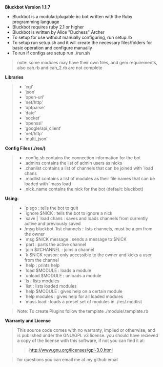 **Bluckbot Version 1.1.7**

- Bluckbot is a modular/plugable irc bot written with the Ruby programming language
- Bluckbot requires ruby 2.1 or higher
- Bluckbot is written by Alice "Duchess" Archer
- To setup for use without manually configuring, run setup.rb
- To setup run setup.sh and it will create the necessary files/folders for basic operation and configure manually
- To run if configs are setup run ./run.sh

>note: some modules may have their own files, and gem requirements, also cah.rb and cah_2.rb are not complete

**Libraries**

>- 'cgi'
>- 'json'
>- 'open-uri'
>- 'net/http'
>- 'optparse'
>- 'date'
>- 'socket'
>- 'openssl'
>- 'google/api_client'
>- 'net/http'
>- 'multi_json'

**Config Files (./res/)**

>- .config.sh contains the connection information for the bot
>- .admins contains the list of admin users as nicks
>- .chanlist contains a list of channels that can be joined with `load chans
>- .modlist contains a list of modules as their file names that can be loaded with `mass load
>- .nick_name contains the nick for the bot (default: bluckbot)

**Using:**

>- \`plsgo : tells the bot to quit
>- \`ignore $NICK : tells the bot to ignore a nick
>- \`save | \`load chans : saves and loads channels from currently active and previously saved
>- /msg bluckbot `list channels : lists channels, must be a pm from the owner
>- \`msg $NICK message : sends a message to $NICK
>- \`part : parts the active channel
>- \`join $#CHANNEL : joins a channel
>- \`k $NICK reason: only accessible to the owner and kicks a user from the channel
>- \`help : prints help
>- \`load $MODULE : loads a module
>- \`unload $MODULE : unloads a module
>- \`ls : lists modules
>- \`list : lists loaded modules
>- \`help $MODULE : gives help on a certain module
>- \`help modules : gives help for all loaded modules
>- \`mass load : loads a preset set of modules in ./res/.modlist

> Note: To create Plugins follow the template ./module/.template.rb


**Warranty and License**

> This source code comes with no warranty, implied or otherwise, and is published under the GNU/GPL v3 license.
> you should have recieved a copy of the license with this software, if not you can find it at:
>>http://www.gnu.org/licenses/gpl-3.0.html

> for questions you can email me at my github email
